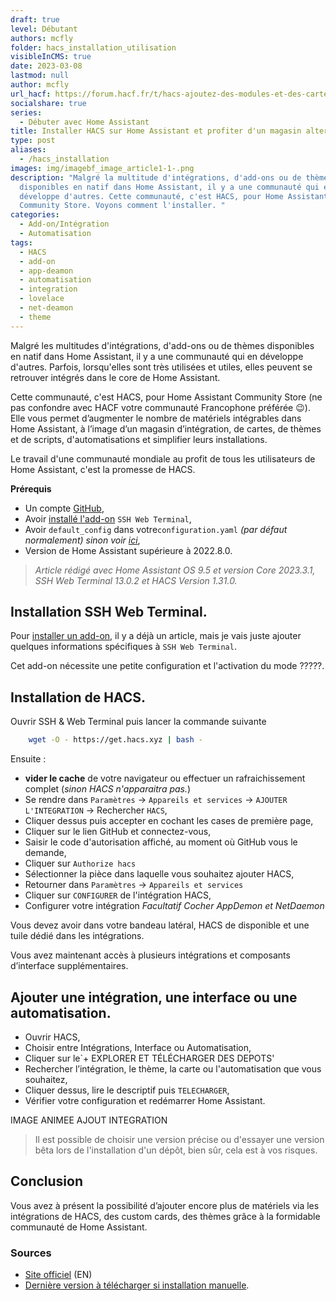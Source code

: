 ```yaml
---
draft: true
level: Débutant
authors: mcfly
folder: hacs_installation_utilisation
visibleInCMS: true
date: 2023-03-08
lastmod: null
author: mcfly
url_hacf: https://forum.hacf.fr/t/hacs-ajoutez-des-modules-et-des-cartes-personnalisees/359
socialshare: true
series:
  - Débuter avec Home Assistant
title: Installer HACS sur Home Assistant et profiter d'un magasin alternatif.
type: post
aliases:
  - /hacs_installation
images: img/imagebf_image_article1-1-.png
description: "Malgré la multitude d'intégrations, d'add-ons ou de thèmes
  disponibles en natif dans Home Assistant, il y a une communauté qui en
  développe d'autres. Cette communauté, c'est HACS, pour Home Assistant
  Community Store. Voyons comment l'installer. "
categories:
  - Add-on/Intégration
  - Automatisation
tags:
  - HACS
  - add-on
  - app-deamon
  - automatisation
  - integration
  - lovelace
  - net-deamon
  - theme
---
```

Malgré les multitudes d'intégrations, d'add-ons ou de thèmes disponibles en natif dans Home Assistant, il y a une communauté qui en développe d'autres. Parfois, lorsqu'elles sont très utilisées et utiles, elles peuvent se retrouver intégrés dans le core de Home Assistant.

Cette communauté, c'est HACS, pour Home Assistant Community Store (ne pas confondre avec HACF votre communauté Francophone préférée :wink:). 
Elle vous permet d’augmenter le nombre de matériels intégrables dans Home Assistant, à l’image d’un magasin d’intégration, de cartes, de thèmes et de scripts, d'automatisations et simplifier leurs installations.

Le travail d'une communauté mondiale au profit de tous les utilisateurs de Home Assistant, c'est la promesse de HACS. 

**Prérequis**

* Un compte [GitHub](https://github.com/),
* Avoir [installé l'add-on](/ha_addon_installation) `SSH Web Terminal`,
* Avoir `default_config` dans votre`configuration.yaml` *(par défaut normalement) sinon voir [ici](https://www.home-assistant.io/integrations/my/)*,
* Version de Home Assistant supérieure à 2022.8.0.

> *Article rédigé avec Home Assistant OS 9.5 et version Core 2023.3.1, SSH Web Terminal 13.0.2 et HACS Version 1.31.0.*

## Installation SSH Web Terminal.

Pour [installer un add-on](/ha_addon_installation), il y a déjà un article, mais je vais juste ajouter quelques informations spécifiques à `SSH Web Terminal`.

Cet add-on nécessite une petite configuration et l'activation du mode ?????.





## Installation de HACS.

Ouvrir SSH & Web Terminal puis lancer la commande suivante 

```bash
    wget -O - https://get.hacs.xyz | bash -
```

Ensuite :

* **vider le cache** de votre navigateur ou effectuer un rafraichissement complet (*sinon HACS n'apparaitra pas.*)
* Se rendre dans `Paramètres` ->  `Appareils et services` ->  `AJOUTER L'INTEGRATION` ->  Rechercher `HACS`,
* Cliquer dessus puis accepter en cochant les cases de première page,
* Cliquer sur le lien GitHub et connectez-vous,
* Saisir le code d'autorisation affiché, au moment où GitHub vous le demande,
* Cliquer sur `Authorize hacs`
* Sélectionner la pièce dans laquelle vous souhaitez ajouter HACS,
* Retourner dans `Paramètres` ->  `Appareils et services` 
* Cliquer sur `CONFIGURER` de l'intégration HACS,
* Configurer votre intégration *Facultatif Cocher AppDemon et NetDaemon*

Vous devez avoir dans votre bandeau latéral, HACS de disponible et une tuile dédié dans les intégrations.

Vous avez maintenant accès à plusieurs intégrations et composants d’interface supplémentaires.

## Ajouter une intégration, une interface ou une automatisation.

* Ouvrir HACS, 
* Choisir entre Intégrations, Interface ou Automatisation,
* Cliquer sur le`+ EXPLORER ET TÉLÉCHARGER DES DEPOTS' 
* Rechercher l’intégration, le thème, la carte ou l'automatisation que vous souhaitez,
* Cliquer dessus, lire le descriptif puis `TELECHARGER`,
* Vérifier votre configuration et redémarrer Home Assistant.

IMAGE ANIMEE AJOUT INTEGRATION

> Il est possible de choisir une version précise ou d'essayer une version bêta lors de l'installation d'un dépôt, bien sûr, cela est à vos risques.

## Conclusion

Vous avez à présent la possibilité d’ajouter encore plus de matériels via les intégrations de HACS, des custom cards, des thèmes grâce à la formidable communauté de Home Assistant.

### Sources

* [Site officiel](<* https://hacs.xyz/>) (EN)
* [Dernière version à télécharger si installation manuelle](https://github.com/hacs/integration/releases).